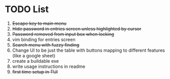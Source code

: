 # TODO List
1. ~~Escape key to main menu~~
2. ~~Hide password in entries screen unless highlighted by cursor~~
2. ~~Password removed from input box when locking~~
2. vim binding for entries screen
2. ~~Search menu with fuzzy finding~~
2. Change UI to be just the table with buttons mapping to different features (like a google sheet)
2. create a buildable exe
2. write usage instructions in readme
2. ~~first time setup in TUI~~